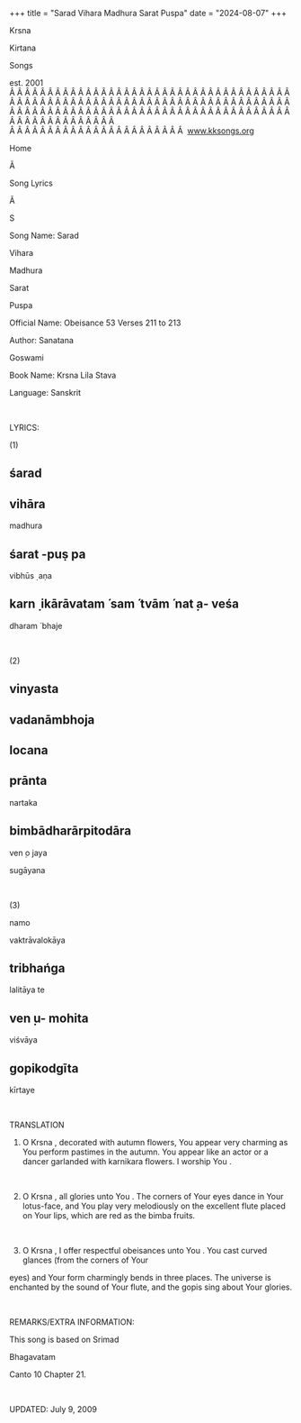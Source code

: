 +++ 
title = "Sarad Vihara Madhura Sarat Puspa"
date = "2024-08-07"
+++

Krsna
 
Kirtana
 
Songs

est. 2001
Â Â Â Â Â Â Â Â Â Â Â Â Â Â Â Â Â Â Â Â Â Â Â Â Â Â Â Â Â Â Â Â Â Â Â Â Â Â Â Â Â Â Â Â Â Â Â Â Â Â Â Â Â Â Â Â Â Â Â Â Â Â Â Â Â Â Â Â Â Â Â Â Â Â Â Â Â Â Â Â Â Â Â Â Â Â Â Â Â Â Â Â Â Â Â Â Â Â Â Â Â Â Â Â Â Â Â Â Â Â Â Â Â Â Â Â Â Â Â Â Â Â Â Â Â  
Â Â Â Â Â Â Â Â Â Â Â Â Â Â Â Â Â Â Â Â Â Â Â  
www.kksongs.org








Home


Ã 
 
Song Lyrics
 
Ã 
 
S


Song Name: 
Sarad
 
Vihara
 
Madhura
 
Sarat
 
Puspa


Official Name: Obeisance 53 Verses 211 to 213


Author: 
Sanatana
 
Goswami


Book Name: 
Krsna
 Lila 
Stava


Language: 
Sanskrit


 


LYRICS:


(1)


śarad
-
vihāra
-
madhura
 
śarat
-puṣ
pa
-
vibhūs
̣
aṇa
 


karn
̣
ikārāvatam
́
sam
́ 
tvām
́ 
nat
̣a-
veśa
-
dharam
́ 
bhaje


 


(2)


vinyasta
-
vadanāmbhoja
-
locana
-
prānta
-
nartaka
 


bimbādharārpitodāra
-
ven
̣o 
jaya
 
sugāyana


 


(3)


namo
 
vaktrāvalokāya
 
tribhańga
-
lalitāya
 te 


ven
̣u-
mohita
-
viśvāya
 
gopikodgīta
-
kīrtaye


 


TRANSLATION


1) O 
Krsna
,
decorated with autumn flowers, 
You
 appear very
charming as You perform pastimes in the autumn. You appear like an actor or a
dancer garlanded with 
karnikara
 flowers. I worship 
You
.


 


2) O 
Krsna
,
all glories unto 
You
. The corners of 
Your
 eyes dance in Your lotus-face, and You play very
melodiously on the excellent flute placed on Your lips, which are red as the 
bimba
 fruits.


 


3) O 
Krsna
,
I offer respectful 
obeisances
 unto 
You
.
You cast curved glances (from the corners of 
Your

eyes) and Your form charmingly bends in three places. The universe is enchanted
by the sound of 
Your
 flute, and the 
gopis
 sing about Your glories.


 


REMARKS/EXTRA INFORMATION:


This
song is based on 
Srimad
 
Bhagavatam

Canto 10 Chapter 21.


 


UPDATED:
 July 9, 2009